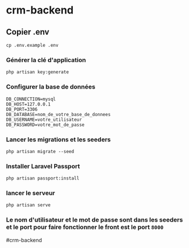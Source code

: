 
# crm-backend

## Copier .env
```
cp .env.example .env
```

### Générer la clé d'application
```
php artisan key:generate
```

### Configurer la base de données
```
DB_CONNECTION=mysql
DB_HOST=127.0.0.1
DB_PORT=3306
DB_DATABASE=nom_de_votre_base_de_donnees
DB_USERNAME=votre_utilisateur
DB_PASSWORD=votre_mot_de_passe
```

### Lancer les migrations et les seeders
```php artisan migrate --seed```

### Installer Laravel Passport
 ```php artisan passport:install```

### lancer le serveur
 ``` php artisan serve ```
### Le nom d'utilisateur et le mot de passe sont dans les seeders et le port pour faire fonctionner le front est le port ```8000```


#crm-backend
